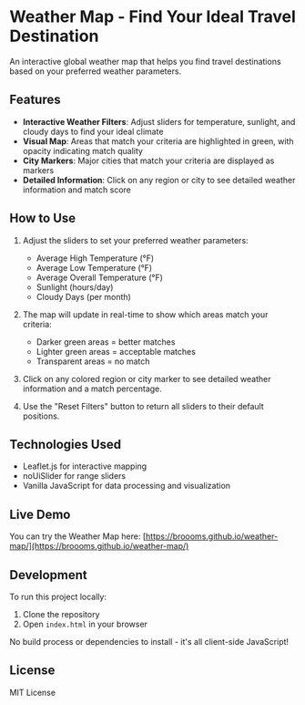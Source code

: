 # Weather Map - Find Your Ideal Travel Destination

An interactive global weather map that helps you find travel destinations based on your preferred weather parameters.

## Features

- **Interactive Weather Filters**: Adjust sliders for temperature, sunlight, and cloudy days to find your ideal climate
- **Visual Map**: Areas that match your criteria are highlighted in green, with opacity indicating match quality
- **City Markers**: Major cities that match your criteria are displayed as markers
- **Detailed Information**: Click on any region or city to see detailed weather information and match score

## How to Use

1. Adjust the sliders to set your preferred weather parameters:
   - Average High Temperature (°F)
   - Average Low Temperature (°F)
   - Average Overall Temperature (°F)
   - Sunlight (hours/day)
   - Cloudy Days (per month)

2. The map will update in real-time to show which areas match your criteria:
   - Darker green areas = better matches
   - Lighter green areas = acceptable matches
   - Transparent areas = no match

3. Click on any colored region or city marker to see detailed weather information and a match percentage.

4. Use the "Reset Filters" button to return all sliders to their default positions.

## Technologies Used

- Leaflet.js for interactive mapping
- noUiSlider for range sliders
- Vanilla JavaScript for data processing and visualization

## Live Demo

You can try the Weather Map here: [https://broooms.github.io/weather-map/](https://broooms.github.io/weather-map/)

## Development

To run this project locally:

1. Clone the repository
2. Open `index.html` in your browser

No build process or dependencies to install - it's all client-side JavaScript!

## License

MIT License